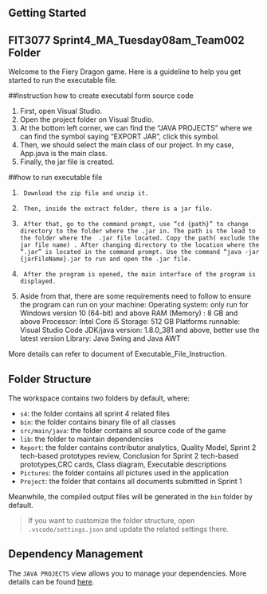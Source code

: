 ## Getting Started
## FIT3077 Sprint4_MA_Tuesday08am_Team002 Folder

Welcome to the Fiery Dragon game. Here is a guideline to help you get started to run the executable file.

##Instruction how to create executabl form source code
1. First, open Visual Studio.
2. Open the project folder on Visual Studio.
3. At the bottom left corner, we can find the “JAVA PROJECTS” where we can find the symbol saying “EXPORT JAR”, click this symbol.
4. Then, we should select the main class of our project. In my case, App.java is the main class.
5. Finally, the jar file is created.

##how to run executable file
1)      Download the zip file and unzip it.
2)      Then, inside the extract folder, there is a jar file.
3)      After that, go to the command prompt, use “cd {path}” to change directory to the folder where the .jar in. The path is the lead to the folder where the  .jar file located. Copy the path( exclude the jar file name) . After changing directory to the location where the “.jar” is located in the command prompt. Use the command “java -jar {jarFileName}.jar to run and open the .jar file.
4)      After the program is opened, the main interface of the program is displayed.

5)  Aside from that, there are some requirements need to follow to ensure the program can run on your machine:
   	Operating system: only run for Windows version 10 (64-bit) and above
 	RAM (Memory) : 8 GB and above
  	Processor: Intel Core i5   	Storage: 512 GB
  	Platforms runnable: Visual Studio Code
   	JDK/java version: 1.8.0_381 and above, better use the latest version
   	Library: Java Swing and Java AWT

More details can refer to document of Executable_File_Instruction.

## Folder Structure

The workspace contains two folders by default, where:
- `s4`: the folder contains all sprint 4 related files
- `bin`: the folder contains binary file of all classes
- `src/main/java`: the folder contains all source code of the game
- `lib`: the folder to maintain dependencies
- `Report`: the folder contains contributor analytics, Quality Model, Sprint 2 tech-based prototypes review, Conclusion for Sprint 2 tech-based prototypes,CRC cards, Class diagram, Executable descriptions
- `Pictures`: the folder contains all pictures used in the application
- `Project`: the folder that contains all documents submitted in Sprint 1

Meanwhile, the compiled output files will be generated in the `bin` folder by default.




> If you want to customize the folder structure, open `.vscode/settings.json` and update the related settings there.

## Dependency Management

The `JAVA PROJECTS` view allows you to manage your dependencies. More details can be found [here](https://github.com/microsoft/vscode-java-dependency#manage-dependencies).
